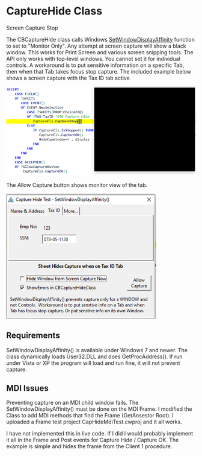# CaptureHide Class
 Screen Capture Stop

The CBCaptureHide class calls Windows [SetWindowDisplayAffinity](https://docs.microsoft.com/en-us/windows/win32/api/winuser/nf-winuser-setwindowdisplayaffinity) function to set to "Monitor Only". Any attempt at screen capture will show a black window. This works for Print Screen and various screen snipping tools.
The API only works with top-level windows. You cannot set it for individual controls. A workaround is to put sensitive information on a specific Tab, then when that Tab takes focus stop capture. 
The included example below shows a screen capture with the Tax ID tab active

![capture](readme_caphide.png)

The Allow Capture button shows monitor view of the tab.

![capture](readme_capok.png)

## Requirements
SetWindowDisplayAffinity() is available under Windows 7 and newer. The class dynamically loads User32.DLL and does GetProcAddress(). If run under Vista or XP the program will load and run fine, it will not prevent capture.

## MDI Issues

Preventing capture on an MDI child window fails. The SetWindowDisplayAffinity() must be done on the MDI Frame. I modified the Class to add MDI methods that find the Frame (GetAnsestor Root). I uploaded a Frame test project CapHideMdiTest.cwproj and it all works. 

I have not implemented this in live code. If I did I would probably implement it all in the Frame and Post events for Capture Hide / Capture OK. The example is simple and hides the frame from the Client 1 procedure.
 